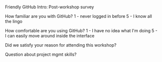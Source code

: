 Friendly GitHub Intro: Post-workshop survey

How familiar are you with GitHub?
1 - never logged in before
5 - I know all the lingo

How comfortable are you using GitHub?
1 - I have no idea what I'm doing
5 - I can easily move around inside the interface

Did we satisfy your reason for attending this workshop?

Question about project mgmt skills?
